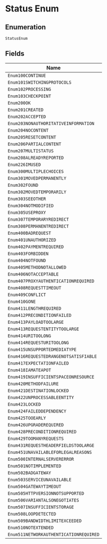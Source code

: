 
# Status Enum

## Enumeration

`StatusEnum`

## Fields

| Name |
|  --- |
| `Enum100CONTINUE` |
| `Enum101SWITCHINGPROTOCOLS` |
| `Enum102PROCESSING` |
| `Enum103CHECKPOINT` |
| `Enum200OK` |
| `Enum201CREATED` |
| `Enum202ACCEPTED` |
| `Enum203NONAUTHORITATIVEINFORMATION` |
| `Enum204NOCONTENT` |
| `Enum205RESETCONTENT` |
| `Enum206PARTIALCONTENT` |
| `Enum207MULTISTATUS` |
| `Enum208ALREADYREPORTED` |
| `Enum226IMUSED` |
| `Enum300MULTIPLECHOICES` |
| `Enum301MOVEDPERMANENTLY` |
| `Enum302FOUND` |
| `Enum302MOVEDTEMPORARILY` |
| `Enum303SEEOTHER` |
| `Enum304NOTMODIFIED` |
| `Enum305USEPROXY` |
| `Enum307TEMPORARYREDIRECT` |
| `Enum308PERMANENTREDIRECT` |
| `Enum400BADREQUEST` |
| `Enum401UNAUTHORIZED` |
| `Enum402PAYMENTREQUIRED` |
| `Enum403FORBIDDEN` |
| `Enum404NOTFOUND` |
| `Enum405METHODNOTALLOWED` |
| `Enum406NOTACCEPTABLE` |
| `Enum407PROXYAUTHENTICATIONREQUIRED` |
| `Enum408REQUESTTIMEOUT` |
| `Enum409CONFLICT` |
| `Enum410GONE` |
| `Enum411LENGTHREQUIRED` |
| `Enum412PRECONDITIONFAILED` |
| `Enum413PAYLOADTOOLARGE` |
| `Enum413REQUESTENTITYTOOLARGE` |
| `Enum414URITOOLONG` |
| `Enum414REQUESTURITOOLONG` |
| `Enum415UNSUPPORTEDMEDIATYPE` |
| `Enum416REQUESTEDRANGENOTSATISFIABLE` |
| `Enum417EXPECTATIONFAILED` |
| `Enum418IAMATEAPOT` |
| `Enum419INSUFFICIENTSPACEONRESOURCE` |
| `Enum420METHODFAILURE` |
| `Enum421DESTINATIONLOCKED` |
| `Enum422UNPROCESSABLEENTITY` |
| `Enum423LOCKED` |
| `Enum424FAILEDDEPENDENCY` |
| `Enum425TOOEARLY` |
| `Enum426UPGRADEREQUIRED` |
| `Enum428PRECONDITIONREQUIRED` |
| `Enum429TOOMANYREQUESTS` |
| `Enum431REQUESTHEADERFIELDSTOOLARGE` |
| `Enum451UNAVAILABLEFORLEGALREASONS` |
| `Enum500INTERNALSERVERERROR` |
| `Enum501NOTIMPLEMENTED` |
| `Enum502BADGATEWAY` |
| `Enum503SERVICEUNAVAILABLE` |
| `Enum504GATEWAYTIMEOUT` |
| `Enum505HTTPVERSIONNOTSUPPORTED` |
| `Enum506VARIANTALSONEGOTIATES` |
| `Enum507INSUFFICIENTSTORAGE` |
| `Enum508LOOPDETECTED` |
| `Enum509BANDWIDTHLIMITEXCEEDED` |
| `Enum510NOTEXTENDED` |
| `Enum511NETWORKAUTHENTICATIONREQUIRED` |

